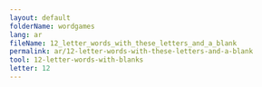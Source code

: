 ```yaml
---
layout: default
folderName: wordgames
lang: ar
fileName: 12_letter_words_with_these_letters_and_a_blank
permalink: ar/12-letter-words-with-these-letters-and-a-blank
tool: 12-letter-words-with-blanks
letter: 12
---
```

